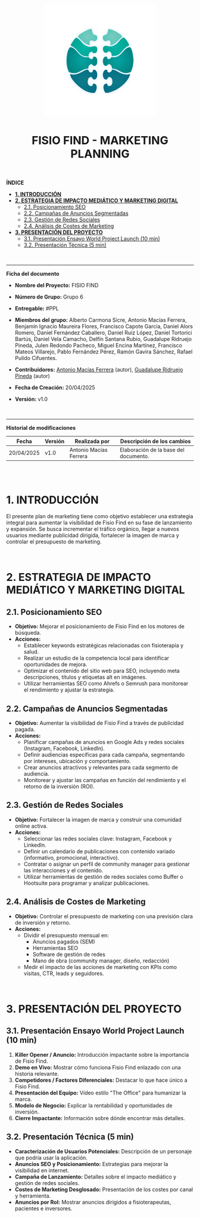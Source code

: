 <!-- ---
title: "MARKETING PLANNING"                          # CHANGE IF NEEDED
subtitle: "FISIO FIND - Grupo 6 - #PPL"
author: [Alberto Carmona Sicre, Antonio Macías Ferrera, Benjamín Ignacio Maureira Flores, Francisco Capote García, Daniel Alors Romero, Daniel Fernández Caballero, Daniel Ruiz López, Daniel Tortorici Bartús, Daniel Vela Camacho, Delfín Santana Rubio, Guadalupe Ridruejo Pineda, Julen Redondo Pacheco, Miguel Encina Martínez, Francisco Mateos Villarejo, Pablo Fernández Pérez, Ramón Gavira Sánchez, Rafael Pulido Cifuentes]
date: "20/04/2025"                                        # CHANGE IF NEEDED
subject: "ISPP"
lang: "es"
toc: true
titlepage: true
titlepage-text-color: "1C1C1C"
titlepage-rule-color: "1C1C1C"
titlepage-rule-height: 0
colorlinks: true
linkcolor: blue
titlepage-background: "../.backgrounds/background1V.pdf"  # CHANGE IF NEEDED
header-left: "MARKETING SPRINT"                    # CHANGE IF NEEDED
header-right: "20/04/2025"                                # CHANGE IF NEEDED
footer-left: "FISIO FIND"
documentclass: scrartcl
classoption: "table"
--- -->

<!-- COMMENT THIS WHEN *EXPORTING* TO PDF -->
<p align="center">
  <img src="../.img/Logo_FisioFind_Verde_sin_fondo.webp" alt="Logo FisioFind" width="300" />
</p>

<h1 align="center" style="font-size: 30px; font-weight: bold;">
  FISIO FIND  -  MARKETING PLANNING
</h1>

<br>

**ÍNDICE**
- [**1. INTRODUCCIÓN**](#1-introducción)
- [**2. ESTRATEGIA DE IMPACTO MEDIÁTICO Y MARKETING DIGITAL**](#2-estrategia-de-impacto-mediático-y-marketing-digital)
  - [2.1. Posicionamiento SEO](#21-posicionamiento-seo)
  - [2.2. Campañas de Anuncios Segmentadas](#22-campañas-de-anuncios-segmentadas)
  - [2.3. Gestión de Redes Sociales](#23-gestión-de-redes-sociales)
  - [2.4. Análisis de Costes de Marketing](#24-análisis-de-costes-de-marketing)
- [**3. PRESENTACIÓN DEL PROYECTO**](#3-presentación-del-proyecto)
  - [3.1. Presentación Ensayo World Project Launch (10 min)](#31-presentación-ensayo-world-project-launch-10-min)
  - [3.2. Presentación Técnica (5 min)](#32-presentación-técnica-5-min)
<!-- COMMENT WHEN EXPORTING TO PDF -->

<br>

---

**Ficha del documento**

- **Nombre del Proyecto:** FISIO FIND

- **Número de Grupo:** Grupo 6

- **Entregable:** #PPL

- **Miembros del grupo:** Alberto Carmona Sicre, Antonio Macías Ferrera, Benjamín Ignacio Maureira Flores, Francisco Capote García, Daniel Alors Romero, Daniel Fernández Caballero, Daniel Ruiz López, Daniel Tortorici Bartús, Daniel Vela Camacho, Delfín Santana Rubio, Guadalupe Ridruejo Pineda, Julen Redondo Pacheco, Miguel Encina Martínez, Francisco Mateos Villarejo, Pablo Fernández Pérez, Ramón Gavira Sánchez, Rafael Pulido Cifuentes.

- **Contribuidores:** [Antonio Macías Ferrera](https://github.com/antoniommff) (autor), [Guadalupe Ridruejo Pineda](https://github.com/guaridpin) (autor)

- **Fecha de Creación:** 20/04/2025  

- **Versión:** v1.0

<br>

---

**Historial de modificaciones**

| Fecha        | Versión | Realizada por          | Descripción de los cambios          |
| ------------ | ------- | ---------------------- | ----------------------------------- |
| 20/04/2025   | v1.0    | Antonio Macías Ferrera | Elaboración de la base del documento.                                       |

<br>

<!-- \newpage -->

<br>

# **1. INTRODUCCIÓN**

El presente plan de marketing tiene como objetivo establecer una estrategia integral para aumentar la visibilidad de Fisio Find en su fase de lanzamiento y expansión. Se busca incrementar el tráfico orgánico, llegar a nuevos usuarios mediante publicidad dirigida, fortalecer la imagen de marca y controlar el presupuesto de marketing.

<br>

# **2. ESTRATEGIA DE IMPACTO MEDIÁTICO Y MARKETING DIGITAL**

## 2.1. Posicionamiento SEO

- **Objetivo:** Mejorar el posicionamiento de Fisio Find en los motores de búsqueda.
- **Acciones:**
  - Establecer keywords estratégicas relacionadas con fisioterapia y salud.
  - Realizar un estudio de la competencia local para identificar oportunidades de mejora.
  - Optimizar el contenido del sitio web para SEO, incluyendo meta descripciones, títulos y etiquetas alt en imágenes.
  - Utilizar herramientas SEO como Ahrefs o Semrush para monitorear el rendimiento y ajustar la estrategia.

## 2.2. Campañas de Anuncios Segmentadas

- **Objetivo:** Aumentar la visibilidad de Fisio Find a través de publicidad pagada.
- **Acciones:**
  - Planificar campañas de anuncios en Google Ads y redes sociales (Instagram, Facebook, LinkedIn).
  - Definir audiencias específicas para cada campaña, segmentando por intereses, ubicación y comportamiento.
  - Crear anuncios atractivos y relevantes para cada segmento de audiencia.
  - Monitorear y ajustar las campañas en función del rendimiento y el retorno de la inversión (ROI).

## 2.3. Gestión de Redes Sociales

- **Objetivo:** Fortalecer la imagen de marca y construir una comunidad online activa.
- **Acciones:**
  - Seleccionar las redes sociales clave: Instagram, Facebook y LinkedIn.
  - Definir un calendario de publicaciones con contenido variado (informativo, promocional, interactivo).
  - Contratar o asignar un perfil de community manager para gestionar las interacciones y el contenido.
  - Utilizar herramientas de gestión de redes sociales como Buffer o Hootsuite para programar y analizar publicaciones.

## 2.4. Análisis de Costes de Marketing

- **Objetivo:** Controlar el presupuesto de marketing con una previsión clara de inversión y retorno.
- **Acciones:**
  - Dividir el presupuesto mensual en:
    - Anuncios pagados (SEM)
    - Herramientas SEO
    - Software de gestión de redes
    - Mano de obra (community manager, diseño, redacción)
  - Medir el impacto de las acciones de marketing con KPIs como visitas, CTR, leads y seguidores.

<br>

# **3. PRESENTACIÓN DEL PROYECTO**

## 3.1. Presentación Ensayo World Project Launch (10 min)

1. **Killer Opener / Anuncio:** Introducción impactante sobre la importancia de Fisio Find.
2. **Demo en Vivo:** Mostrar cómo funciona Fisio Find enlazado con una historia relevante.
3. **Competidores / Factores Diferenciales:** Destacar lo que hace único a Fisio Find.
4. **Presentación del Equipo:** Vídeo estilo "The Office" para humanizar la marca.
5. **Modelo de Negocio:** Explicar la rentabilidad y oportunidades de inversión.
6. **Cierre Impactante:** Información sobre dónde encontrar más detalles.

## 3.2. Presentación Técnica (5 min)

- **Caracterización de Usuarios Potenciales:** Descripción de un personaje que podría usar la aplicación.
- **Anuncios SEO y Posicionamiento:** Estrategias para mejorar la visibilidad en internet.
- **Campaña de Lanzamiento:** Detalles sobre el impacto mediático y gestión de redes sociales.
- **Costes de Marketing Desglosado:** Presentación de los costes por canal y herramienta.
- **Anuncios por Rol:** Mostrar anuncios dirigidos a fisioterapeutas, pacientes e inversores.

<br>

